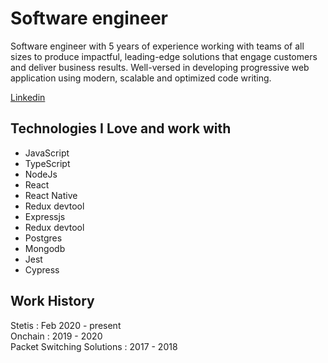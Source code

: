 <h1>Software engineer</h1>
<div>
  <p>
    Software engineer with 5 years of experience working with teams of all sizes to produce impactful, leading-edge solutions that engage customers and deliver business results. Well-versed in developing progressive web application using modern, scalable and optimized code writing.
  </p>
  <div>
    <a href="https://linkedin.com/in/omerenma2018">Linkedin</a>
  </div>
</div>

<h2 color="Green">Technologies I Love and work with</h2>
<ul>
  <li>JavaScript</li>
  <li>TypeScript</li>
  <li>NodeJs</li>
  <li>React</li>
  <li>React Native</li>
  <li>Redux devtool</li>
  <li>Expressjs</li>
  <li>Redux devtool</li>
  <li>Postgres</li>
  <li>Mongodb</li>
  <li>Jest</li>
  <li>Cypress</li>
</ul>
<h2>Work History</h2>
Stetis : Feb 2020 - present
<br>
Onchain : 2019 - 2020
<br>
Packet Switching Solutions : 2017 - 2018

